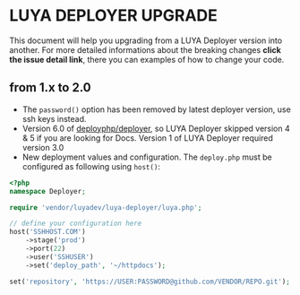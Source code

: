 # LUYA DEPLOYER UPGRADE

This document will help you upgrading from a LUYA Deployer version into another. For more detailed informations about the breaking changes **click the issue detail link**, there you can examples of how to change your code.

## from 1.x to 2.0

+ The `password()` option has been removed by latest deployer version, use ssh keys instead.
+ Version 6.0 of [deployphp/deployer](https://github.com/deployphp/deployer), so LUYA Deployer skipped version 4 & 5 if you are looking for Docs. Version 1 of LUYA Deployer required version 3.0
+ New deployment values and configuration. The `deploy.php` must be configured as following using `host()`:
```php
<?php
namespace Deployer;

require 'vendor/luyadev/luya-deployer/luya.php';

// define your configuration here
host('SSHHOST.COM')
    ->stage('prod')
    ->port(22)
    ->user('SSHUSER')
    ->set('deploy_path', '~/httpdocs');

set('repository', 'https://USER:PASSWORD@github.com/VENDOR/REPO.git');
```